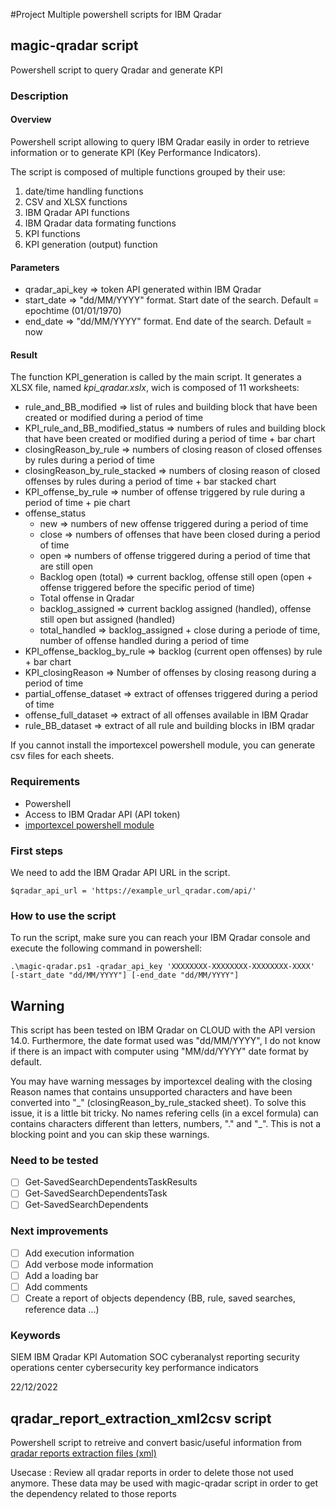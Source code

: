 #Project
Multiple powershell scripts for IBM Qradar

## magic-qradar script
Powershell script to query Qradar and generate KPI

### Description
#### Overview
Powershell script allowing to query IBM Qradar easily in order to retrieve information or to generate KPI (Key Performance Indicators). 

The script is composed of multiple functions grouped by their use:
1. date/time handling functions
2. CSV and XLSX functions
3. IBM Qradar API functions
4. IBM Qradar data formating functions
5. KPI functions
6. KPI generation (output) function

#### Parameters
- qradar_api_key => token API generated within IBM Qradar
- start_date => "dd/MM/YYYY" format.  Start date of the search. Default = epochtime (01/01/1970)
- end_date => "dd/MM/YYYY" format. End date of the search. Default = now

#### Result
The function KPI_generation is called by the main script. It generates a XLSX file, named _kpi_qradar.xslx_, wich is composed of 11 worksheets:
- rule_and_BB_modified => list of rules and building block that have been created or modified during a period of time
- KPI_rule_and_BB_modified_status => numbers of rules and building block that have been created or modified during a period of time + bar chart
- closingReason_by_rule => numbers of closing reason of closed offenses by rules during a period of time
- closingReason_by_rule_stacked => numbers of closing reason of closed offenses by rules during a period of time + bar stacked chart
- KPI_offense_by_rule => number of offense triggered by rule during a period of time + pie chart
- offense_status
  - new => numbers of new offense triggered during a period of time
  - close => numbers of offenses that have been closed during a period of time
  - open => numbers of offense triggered during a period of time that are still open
  - Backlog open (total) => current backlog, offense still open (open + offense triggered before the specific period of time)
  - Total offense in Qradar
  - backlog_assigned => current backlog assigned (handled), offense still open but assigned (handled)
  - total_handled => backlog_assigned + close during a periode of time, number of offense handled during a period of time
- KPI_offense_backlog_by_rule => backlog (current open offenses) by rule + bar chart
- KPI_closingReason => Number of offenses by closing reasong during a period of time
- partial_offense_dataset => extract of offenses triggered during a period of time
- offense_full_dataset => extract of all offenses available in IBM Qradar
- rule_BB_dataset => extract of all rule and building blocks in IBM qradar

If you cannot install the importexcel powershell module, you can generate csv files for each sheets.

### Requirements
- Powershell
- Access to IBM Qradar API (API token)
- [importexcel powershell module](https://www.powershellgallery.com/packages/ImportExcel/7.1.0)

### First steps
We need to add the IBM Qradar API URL in the script.
```
$qradar_api_url = 'https://example_url_qradar.com/api/'
```

### How to use the script
To run the script, make sure you can reach your IBM Qradar console and execute the following command in powershell:
```
.\magic-qradar.ps1 -qradar_api_key 'XXXXXXXX-XXXXXXXX-XXXXXXXX-XXXX' [-start_date "dd/MM/YYYY"] [-end_date "dd/MM/YYYY"]
```
## Warning
This script has been tested on IBM Qradar on CLOUD with the API version 14.0. Furthermore, the date format used was "dd/MM/YYYY", I do not know if there is an impact with computer using "MM/dd/YYYY" date format by default.

You may have warning messages by importexcel dealing with the closing Reason names that contains unsupported characters and have been converted into "\_" (closingReason_by_rule_stacked sheet). To solve this issue, it is a little bit tricky. No names refering cells (in a excel formula) can contains characters different than letters, numbers, "." and "\_". This is not a blocking point and you can skip these warnings.

### Need to be tested
- [ ] Get-SavedSearchDependentsTaskResults
- [ ] Get-SavedSearchDependentsTask
- [ ] Get-SavedSearchDependents

### Next improvements
- [ ] Add execution information
- [ ] Add verbose mode information
- [ ] Add a loading bar
- [ ] Add comments
- [ ] Create a report of objects dependency (BB, rule, saved searches, reference data ...)

### Keywords
SIEM IBM Qradar KPI Automation SOC cyberanalyst reporting security operations center cybersecurity key performance indicators


22/12/2022

## qradar_report_extraction_xml2csv script
Powershell script to retreive and convert basic/useful information from [qradar reports extraction files (xml)](https://www.ibm.com/docs/en/qsip/7.4?topic=content-exporting-all-custom-specific-type)

Usecase : Review all qradar reports in order to delete those not used anymore. These data may be used with magic-qradar script in order to get the dependency related to those reports

